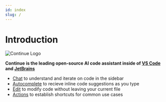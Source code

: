 ```yaml
---
id: index
slug: /
---
```


# Introduction

![Continue Logo](/img/intro.png)

**Continue is the leading open-source AI code assistant inside of [VS Code](https://marketplace.visualstudio.com/items?itemName=Continue.continue) and [JetBrains](https://plugins.jetbrains.com/plugin/22707-continue-extension)**

- [Chat](./docs/chat/how-to-use-it.md) to understand and iterate on code in the sidebar
- [Autocomplete](./docs/autocomplete/how-to-use-it.md) to recieve inline code suggestions as you type
- [Edit](./docs/edit/how-to-use-it.md) to modify code without leaving your current file
- [Actions](./docs/actions/how-to-use-it.md) to establish shortcuts for common use cases
